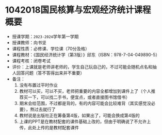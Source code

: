 # 1042018国民核算与宏观经济统计课程概要

+ 授课学期：`2023-2024`学年第一学期
+ 授课教师：向书坚
+ 课程性质：必修课、学位课（70分及格）
+ 课程教材：《国民经济统计学（第3版）》邱东（ISBN：978-7-04-049890-5）
+ 课程考核：闭卷考试
+ 评价：上课就是老师讲老师的，学生自己玩自己的，不过可能会随机点名和抽人回答问题（答不答得出来并不重要）
+ 备注：
  1. 没有布置过平时作业
  2. 教材可以买，可以不买，老师把重要的内容全都增加到课件上了（个人推荐买一下，可以找二手书，便宜点，或者直接图书馆借书）
  3. 期末会给范围，不过都是背的，有的内容可能会比较难背（其实感觉没必要），熬过去就行了
  4. 教材说是出版社正在筹备第4版，如果出了，可能会换成第4版的
  5. 上课的PPT是在教材配套的课件基础上改的，但由于明确说了不允许上传，此处上传的是教材配套课件
